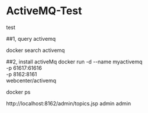 # ActiveMQ-Test
test

##1, query activemq

docker search activemq

##2, install activeMq
docker run -d --name myactivemq \
-p 61617:61616 \
-p 8162:8161 \
webcenter/activemq


docker ps

http://localhost:8162/admin/topics.jsp
admin
admin 